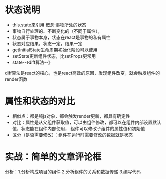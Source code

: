 # 状态说明
* this.state来引用 概念:事物所处的状态
* 事物自行处理的、不断变化的（不同于属性），
* 状态属于事物本身，状态在react是事物的私有属性
* 状态对应结果，状态一定，结果一定
* getInitialState生命周期初始化阶段可以使用
* setState更新组件状态，比setProps更常用
* state--》diff算法--》

diff算法是react的核心，也是react高效的原因，发现组件改变，就会触发组件的render函数

# 属性和状态的对比
  * 相似点：都是纯js对象，都会触发render更新，都具有确定性
  * 对比：属性是从父组件获取值，可以由组件修改，都可以在组件内部设置默认值，状态能在组件内部使用，
  组件可以修改子组件的属性值和初始值
  * 区分（是否需要修改）：组件在运行时需要修改的数据就是状态
  
# 实战：简单的文章评论框
分析：1.分析构成项目的组件
2.分析组件的关系和数据传递
3.编写代码
